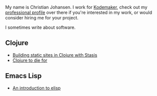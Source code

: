My name is Christian Johansen. I work for [Kodemaker](https://kodemaker.no),
check out my [professional profile](https://kodemaker.no/christian/) over there
if you're interested in my work, or would consider hiring me for your project.

I sometimes write about software.

## Clojure

- [Building static sites in Clojure with Stasis](/building-static-sites-in-clojure-with-stasis/)
- [Clojure to die for](/clojure-to-die-for/)

## Emacs Lisp

- [An introduction to elisp](/an-introduction-to-elisp/)

